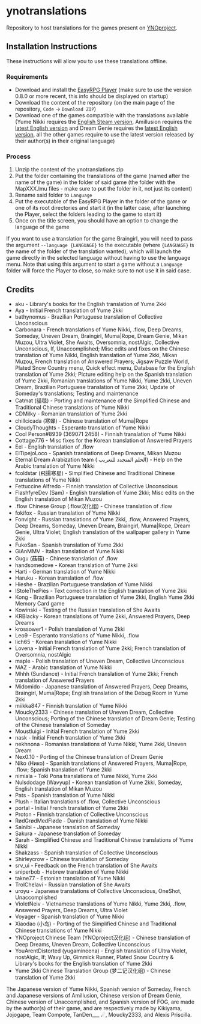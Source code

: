 # ynotranslations
Repository to host translations for the games present on [YNOproject](https://ynoproject.net).

## Installation Instructions
These instructions will allow you to use these translations offline.

### Requirements
* Download and install the [EasyRPG Player](https://easyrpg.org/player/downloads/) (make sure to use the version 0.8.0 or more recent, this info should be displayed on startup)
* Download the content of the repository (on the main page of the repository, `Code` -> `Download ZIP`)
* Download one of the games compatible with the translations available (Yume Nikki requires the [English Steam version](https://store.steampowered.com/app/650700/Yume_Nikki/), Amillusion requires the [latest English version](https://ynfg.yume.wiki/Amillusion#Download) and Dream Genie requires the [latest English version](https://ynfg.yume.wiki/Dream_Genie_(梦鬼)#Original), all the other games require to use the latest version released by their author(s) in their original language)

### Process
1. Unzip the content of the ynotranslations zip
2. Put the folder containing the translations of the game (named after the name of the game) in the folder of said game (the folder with the MapXXX.lmu files - make sure to put the folder in it, not just its content)
3. Rename said folder to `Language`
4. Put the executable of the EasyRPG Player in the folder of the game or one of its root directories and start it (in the latter case, after launching the Player, select the folders leading to the game to start it)
5. Once on the title screen, you should have an option to change the language of the game

If you want to use a translation for the game Braingirl, you will need to pass the argument `--language {LANGUAGE}` to the executable (where `{LANGUAGE}` is the name of the folder of the translation wanted), which will launch the game directly in the selected language without having to use the language menu. Note that using this argument to start a game without a `Language` folder will force the Player to close, so make sure to not use it in said case.

## Credits
* aku - Library's books for the English translation of Yume 2kki
* Aya - Initial French translation of Yume 2kki
* bathynomus - Brazilian Portuguese translation of Collective Unconscious
* Carbonara - French translations of Yume Nikki, .flow, Deep Dreams, Someday, Uneven Dream, Braingirl, Muma|Rope, Dream Genie, Mikan Muzou, Ultra Violet, She Awaits, Oversomnia, nostAlgic, Collective Unconscious, If, Unaccomplished; Misc edits and fixes on the Chinese translation of Yume Nikki, English translation of Yume 2kki, Mikan Muzou, French translation of Answered Prayers; Jigsaw Puzzle World, Plated Snow Country menu, Quick effect menu, Database for the English translation of Yume 2kki; Picture editing help on the Spanish translation of Yume 2kki, Romanian translations of Yume Nikki, Yume 2kki, Uneven Dream, Brazilian Portuguese translation of Yume 2kki; Update of Someday's translations; Testing and maintenance
* Catmat (貓毯) - Porting and maintenance of the Simplified Chinese and Traditional Chinese translations of Yume Nikki
* CDMilky - Romanian translation of Yume 2kki
* chillcicada (寒蝉) - Chinese translation of Muma|Rope
* CloudyThoughts - Esperanto translation of Yume Nikki
* Cool Person#8939 (369071 2458) - Finnish translation of Yume Nikki
* Cottage776 - Misc fixes for the Korean translation of Answered Prayers
* Eel - English translation of .flow
* ElTipejoLoco - Spanish translations of Deep Dreams, Mikan Muzou
* Eternal Dream Arabization team ( الحلم المتجدد للتعريب) - Help on the Arabic translation of Yume Nikki
* fcoldstar (飛揚寒星) - Simplified Chinese and Traditional Chinese translations of Yume Nikki
* Fettuccine Alfredo - Finnish translation of Collective Unconscious
* FlashfyreDev (Sam) - English translation of Yume 2kki; Misc edits on the English translation of Mikan Muzou
* .flow Chinese Group (.flow汉化组) - Chinese translation of .flow
* fokifox - Russian translation of Yume Nikki
* Fonvight - Russian translations of Yume 2kki, .flow, Answered Prayers, Deep Dreams, Someday, Uneven Dream, Braingirl, Muma|Rope, Dream Genie, Ultra Violet; English translation of the wallpaper gallery in Yume 2kki
* FukoSan - Spanish translation of Yume 2kki
* GiAnMMV - Italian translation of Yume Nikki
* Gugu (菇菇) - Chinese translation of .flow
* handsomedove - Korean translation of Yume 2kki
* Harti - German translation of Yume Nikki
* Haruku - Korean translation of .flow
* Hieshe - Brazilian Portuguese translation of Yume Nikki
* IStoleThePies - Text correction in the English translation of Yume 2kki
* Kong - Brazilian Portuguese translation of Yume 2kki, English Yume 2kki Memory Card game
* Kowinski - Testing of the Russian translation of She Awaits
* KRBlacky - Korean translations of Yume 2kki, Answered Prayers, Deep Dreams
* krossower1 - Polish translation of Yume 2kki
* Leo9 - Esperanto translations of Yume Nikki, .flow
* lich65 - Korean translation of Yume Nikki
* Lovena - Initial French translation of Yume 2kki; French translation of Oversomnia, nostAlgic
* maple - Polish translation of Uneven Dream, Collective Unconscious
* MAZ - Arabic translation of Yume Nikki
* Mhhh (Sundance) - Initial French translation of Yume 2kki; French translation of Answered Prayers
* Midomido - Japanese translation of Answered Prayers, Deep Dreams, Braingirl, Muma|Rope; English translation of the Debug Room in Yume 2kki
* miikka847 - Finnish translation of Yume Nikki
* Moucky2333 - Chinese translation of Uneven Dream, Collective Unconscious; Porting of the Chinese translation of Dream Genie; Testing of the Chinese translation of Someday
* Moustluigi - Initial French translation of Yume 2kki
* nask - Initial French translation of Yume 2kki
* nekhnona - Romanian translations of Yume Nikki, Yume 2kki, Uneven Dream
* Nex0.10 - Porting of the Chinese translation of Dream Genie
* Niko (Нико) - Spanish translations of Answered Prayers, Muma|Rope, .flow; Spanish translation of Yume 2kki
* nimiala - Toki Pona translations of Yume Nikki, Yume 2kki
* Nulsdodage (Wavyup) - Korean translation of Yume 2kki, Someday, English translation of Mikan Muzou
* Pats - Spanish translation of Yume Nikki
* Plush - Italian translations of .flow, Collective Unconscious
* portal - Initial French translation of Yume 2kki
* Proton - Finnish translation of Collective Unconscious
* RødGrødMedFløde - Danish translation of Yume Nikki
* Sainibi - Japanese translation of Someday
* Sakura - Japanese translation of Someday
* Sarah - Simplified Chinese and Traditional Chinese translations of Yume Nikki
* Shakzass - Spanish translation of Collective Unconscious
* Shirleycrow - Chinese translation of Someday
* srv_ui - Feedback on the French translation of She Awaits
* sniperbob - Hebrew translation of Yume Nikki
* takne77 - Estonian translation of Yume Nikki
* TrolChelavi - Russian translation of She Awaits
* uroyu - Japanese translations of Collective Unconscious, OneShot, Unaccomplished
* VioletNeiv - Vietnamese translations of Yume Nikki, Yume 2kki, .flow, Answered Prayers, Deep Dreams, Ultra Violet
* Voyager - Spanish translation of Yume Nikki
* Xiaodao (小岛) - Porting of the Simplified Chinese and Traditional Chinese translations of Yume Nikki
* YNOproject Chinese Team (YNOproject汉化组) - Chinese translation of Deep Dreams, Uneven Dream, Collective Unconscious
* YouArentDistorted (yugamineena) - English translation of Ultra Violet, nostAlgic, If; Wavy Up, Gimmick Runner, Plated Snow Country & Library's books for the English translation of Yume 2kki
* Yume 2kki Chinese Translation Group (梦二记汉化组) - Chinese translation of Yume 2kki
  
The Japanese version of Yume Nikki, Spanish version of Someday, French and Japanese versions of Amillusion, Chinese version of Dream Genie, Chinese version of Unaccomplished, and Spanish version of FOG, are made by the author(s) of their game, and are respectively made by Kikiyama, Jojogape, Team Compote, TanDen___ ☄, Moucky2333, and Alexis Priscilla.

